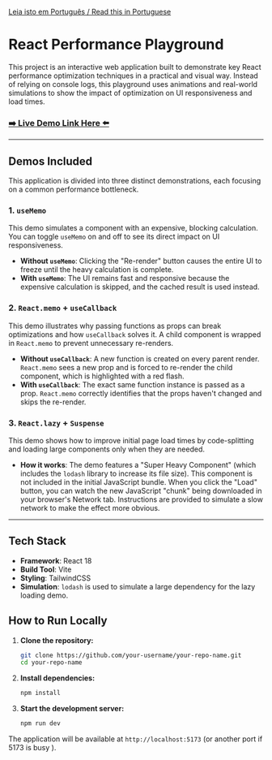 [Leia isto em Português / Read this in Portuguese](README.pt-BR.md)

# React Performance Playground

This project is an interactive web application built to demonstrate key React performance optimization techniques in a practical and visual way. Instead of relying on console logs, this playground uses animations and real-world simulations to show the impact of optimization on UI responsiveness and load times.

### [➡️ Live Demo Link Here ⬅️](https://react-demo-performance.vercel.app/)

---

## Demos Included

This application is divided into three distinct demonstrations, each focusing on a common performance bottleneck.

### 1. `useMemo`

This demo simulates a component with an expensive, blocking calculation. You can toggle `useMemo` on and off to see its direct impact on UI responsiveness.

- **Without `useMemo`**: Clicking the "Re-render" button causes the entire UI to freeze until the heavy calculation is complete.
- **With `useMemo`**: The UI remains fast and responsive because the expensive calculation is skipped, and the cached result is used instead.

### 2. `React.memo` + `useCallback`

This demo illustrates why passing functions as props can break optimizations and how `useCallback` solves it. A child component is wrapped in `React.memo` to prevent unnecessary re-renders.

- **Without `useCallback`**: A new function is created on every parent render. `React.memo` sees a new prop and is forced to re-render the child component, which is highlighted with a red flash.
- **With `useCallback`**: The exact same function instance is passed as a prop. `React.memo` correctly identifies that the props haven't changed and skips the re-render.

### 3. `React.lazy` + `Suspense`

This demo shows how to improve initial page load times by code-splitting and loading large components only when they are needed.

- **How it works**: The demo features a "Super Heavy Component" (which includes the `lodash` library to increase its file size). This component is not included in the initial JavaScript bundle. When you click the "Load" button, you can watch the new JavaScript "chunk" being downloaded in your browser's Network tab. Instructions are provided to simulate a slow network to make the effect more obvious.

---

## Tech Stack

- **Framework**: React 18
- **Build Tool**: Vite
- **Styling**: TailwindCSS
- **Simulation**: `lodash` is used to simulate a large dependency for the lazy loading demo.

## How to Run Locally

1.  **Clone the repository:**

    ```bash
    git clone https://github.com/your-username/your-repo-name.git
    cd your-repo-name
    ```

2.  **Install dependencies:**

    ```bash
    npm install
    ```

3.  **Start the development server:**
    ```bash
    npm run dev
    ```

The application will be available at `http://localhost:5173` (or another port if 5173 is busy ).
